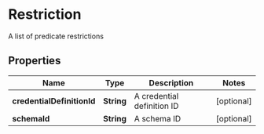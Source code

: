 

# Restriction

A list of predicate restrictions

## Properties

Name | Type | Description | Notes
------------ | ------------- | ------------- | -------------
**credentialDefinitionId** | **String** | A credential definition ID |  [optional]
**schemaId** | **String** | A schema ID |  [optional]



